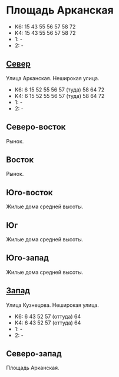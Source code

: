 # Площадь Арканская

* K6:   15  43  55  56  57  58  72
* K4:   15  43  55  56  57  58  72
* 1:    -
* 2:    -

## [Север](./10455080.md)

Улица Арканская.
Неширокая улица.

* K6:   6   15  52  55  56  57 (туда)   58  64  72
* K4:   6   15  52  55  56  57 (туда)   58  64  72
* 1:    -
* 2:    -

## Северо-восток

Рынок.

## Восток

Рынок.

## Юго-восток

Жилые дома средней высоты.

## Юг

Жилые дома средней высоты.

## Юго-запад

Жилые дома средней высоты.

## [Запад](./10430085.md)

Улица Кузнецова.
Неширокая улица.

* K6:   6   43  52  57 (оттуда) 64
* K4:   6   43  52  57 (оттуда) 64
* 1:    -
* 2:    -

## Северо-запад

Площадь Арканская.
